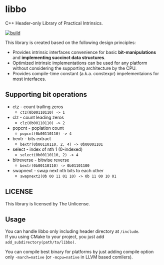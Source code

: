 # libbo

C++ Header-only Library of Practical Intrinsics.

[![build](https://github.com/MatsuTaku/libbo/actions/workflows/cmake_test.yml/badge.svg)](https://github.com/MatsuTaku/libbo/actions/workflows/cmake_test.yml)

This library is created based on the following design principles:
- Provides intrinsic interfaces convenience for basic **bit-manipulations** and **implementing succinct data structures**.
- Optimized intrinsic implementations can be used for any platform without considering the supporting architecture by the CPU.
- Provides compile-time constant (a.k.a. constexpr) impelementaions for most interfaces.

## Supporting bit operations

  - ctz - count trailing zeros
    - `ctz(0b00110110) -> 1`
  - clz - count leading zeros
    - `clz(0b00110110) -> 2`
  - popcnt - poplation count
    - `popcnt(0b00110110) -> 4`
  - bextr - bits extract
    - `bextr(0b00110110, 2, 4) -> 0b00001101`
  - select - index of nth 1 (0-indexed)
    - `select(0b00110110, 2) -> 4`
  - bitreverse - bitwise reverse
    - `bextr(0b00110110) -> 0b01101100`
  - swapnext - swap next nth bits to each other
    - `swapnext2(0b 00 11 01 10) -> 0b 11 00 10 01`
  
  ## LICENSE
  This library is licensed by The Unlicense.
  
  ## Usage
  You can handle libbo only including header directory at `/include`.</br>
  If you using CMake to your project, you just add `add_subdirectory(path/to/libbo)`.
  
  You can compile best binary for platforms by just adding compile option only `-march=native` (or `-mcpu=native` in LLVM based comilers).
  
